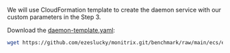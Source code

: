 We will use CloudFormation template to create the daemon service with our custom
parameters in the Step 3.

Download the [daemon-template.yaml](https://github.com/ezeslucky/monitrix.git/benchmark/blob/main/ecs/ec2/daemon-template.yaml):

```bash
wget https://github.com/ezeslucky/monitrix.git/benchmark/raw/main/ecs/ec2/daemon-template.yaml
```